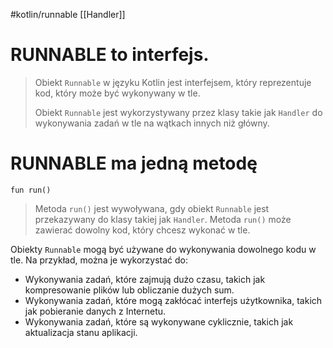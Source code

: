 #kotlin/runnable
[[Handler]]

# RUNNABLE to interfejs.

> Obiekt `Runnable` w języku Kotlin jest interfejsem, który reprezentuje kod, który może być wykonywany w tle. 
> 
> Obiekt `Runnable` jest wykorzystywany przez klasy takie jak `Handler` do wykonywania zadań w tle na wątkach innych niż główny.

# RUNNABLE ma jedną metodę
`fun run()`

> Metoda `run()` jest wywoływana, gdy obiekt `Runnable` jest przekazywany do klasy takiej jak `Handler`. Metoda `run()` może zawierać dowolny kod, który chcesz wykonać w tle.



Obiekty `Runnable` mogą być używane do wykonywania dowolnego kodu w tle. Na przykład, można je wykorzystać do:

- Wykonywania zadań, które zajmują dużo czasu, takich jak kompresowanie plików lub obliczanie dużych sum.
- Wykonywania zadań, które mogą zakłócać interfejs użytkownika, takich jak pobieranie danych z Internetu.
- Wykonywania zadań, które są wykonywane cyklicznie, takich jak aktualizacja stanu aplikacji.





